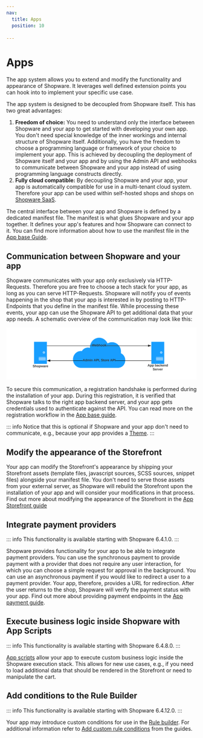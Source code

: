 ```yaml
---
nav:
  title: Apps
  position: 10

---
```


# Apps

The app system allows you to extend and modify the functionality and appearance of Shopware. It leverages well defined extension points you can hook into to implement your specific use case.

The app system is designed to be decoupled from Shopware itself. This has two great advantages:

1. **Freedom of choice:** You need to understand only the interface between Shopware and your app to get started with developing your own app. You don't need special knowledge of the inner workings and internal structure of Shopware itself. Additionally, you have the freedom to choose a programming language or framework of your choice to implement your app. This is achieved by decoupling the deployment of Shopware itself and your app and by using the Admin API and webhooks to communicate between Shopware and your app instead of using programming language constructs directly.
1. **Fully cloud compatible:** By decoupling Shopware and your app, your app is automatically compatible for use in a multi-tenant cloud system. Therefore your app can be used within self-hosted shops and shops on [Shopware SaaS](../../products/saas).

The central interface between your app and Shopware is defined by a dedicated manifest file. The manifest is what glues Shopware and your app together. It defines your app's features and how Shopware can connect to it. You can find more information about how to use the manifest file in the [App base Guide](../../guides/plugins/apps/app-base-guide).

## Communication between Shopware and your app

Shopware communicates with your app only exclusively via HTTP-Requests. Therefore you are free to choose a tech stack for your app, as long as you can serve HTTP-Requests. Shopware will notify you of events happening in the shop that your app is interested in by posting to HTTP-Endpoints that you define in the manifest file. While processing these events, your app can use the Shopware API to get additional data that your app needs. A schematic overview of the communication may look like this:

![Communication between Shopware and your app](../../.gitbook/assets/shop-app-communication.svg)

To secure this communication, a registration handshake is performed during the installation of your app. During this registration, it is verified that Shopware talks to the right app backend server, and your app gets credentials used to authenticate against the API. You can read more on the registration workflow in the [App base guide](../../guides/plugins/apps/app-base-guide).

::: info
Notice that this is optional if Shopware and your app don't need to communicate, e.g., because your app provides a [Theme](apps-concept).
:::

## Modify the appearance of the Storefront

Your app can modify the Storefront's appearance by shipping your Storefront assets \(template files, javascript sources, SCSS sources, snippet files\) alongside your manifest file. You don't need to serve those assets from your external server, as Shopware will rebuild the Storefront upon the installation of your app and will consider your modifications in that process. Find out more about modifying the appearance of the Storefront in the [App Storefront guide](../../guides/plugins/apps/storefront/)

## Integrate payment providers

::: info
This functionality is available starting with Shopware 6.4.1.0.
:::

Shopware provides functionality for your app to be able to integrate payment providers. You can use the synchronous payment to provide payment with a provider that does not require any user interaction, for which you can choose a simple request for approval in the background. You can use an asynchronous payment if you would like to redirect a user to a payment provider. Your app, therefore, provides a URL for redirection. After the user returns to the shop, Shopware will verify the payment status with your app. Find out more about providing payment endpoints in the [App payment guide](../../guides/plugins/apps/payment).

## Execute business logic inside Shopware with App Scripts

::: info
This functionality is available starting with Shopware 6.4.8.0.
:::

[App scripts](../../guides/plugins/apps/app-scripts/) allow your app to execute custom business logic inside the Shopware execution stack. This allows for new use cases, e.g., if you need to load additional data that should be rendered in the Storefront or need to manipulate the cart.

## Add conditions to the Rule Builder

::: info
This functionality is available starting with Shopware 6.4.12.0.
:::

Your app may introduce custom conditions for use in the [Rule builder](../framework/rules). For additional information refer to [Add custom rule conditions](../../guides/plugins/apps/rule-builder/add-custom-rule-conditions) from the guides.
